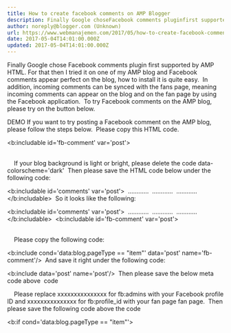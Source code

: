 ```yaml
---
title: How to create facebook comments on AMP Blogger
description: Finally Google choseFacebook comments pluginfirst supported by AMP HTML.
author: noreply@blogger.com (Unknown)
url: https://www.webmanajemen.com/2017/05/how-to-create-facebook-comments-on-amp.html
date: 2017-05-04T14:01:00.000Z
updated: 2017-05-04T14:01:00.000Z
---
```


Finally Google chose Facebook comments plugin first supported by AMP HTML. For that then I tried it on one of my AMP blog and Facebook comments appear perfect on the blog, how to install it is quite easy. 
In addition, incoming comments can be synced with the fans page, meaning incoming comments can appear on the blog and on the fan page by using the Facebook application. 
To try Facebook comments on the AMP blog, please try on the button below. 

DEMO
If you want to try posting a Facebook comment on the AMP blog, please follow the steps below. 
Please copy this HTML code. 

<b:includable id='fb-comment' var='post'> 
<div class='fb-comments' id='fb_comments'> 
<amp-facebook-comments data-colorscheme='dark' data-numposts='5' expr:data-href='data:post.url' height='180' layout='responsive' width='600'> 
</amp-facebook-comments> 
</div> 
</b:includable> 
If your blog background is light or bright, please delete the code data-colorscheme='dark' 
Then please save the HTML code below under the following code: 

<b:includable id='comments' var='post'> 
............ 
............ 
............ 
</b:includable> 
So it looks like the following: 

<b:includable id='comments' var='post'> 
............ 
............ 
............ 
</b:includable> 
<b:includable id='fb-comment' var='post'> 
<div class='fb-comments' id='fb_comments'> 
<amp-facebook-comments data-colorscheme='dark' data-numposts='5' expr:data-href='data:post.url' height='180' layout='responsive' width='600'> 
</amp-facebook-comments> 
</div> 
</b:includable> 
Please copy the following code: 

<b:include cond='data:blog.pageType == &quot;item&quot;' data='post' name='fb-comment'/> 
And save it right under the following code: 

<b:include data='post' name='post'/> 
Then please save the below meta code above </head> code 

<meta content='xxxxxxxxxxxxxxx' property='fb:admins'/> 
<meta content='xxxxxxxxxxxxxxx' property='fb:profile_id'/> 
Please replace xxxxxxxxxxxxxxx for fb:admins with your Facebook profile ID and xxxxxxxxxxxxxxx for fb:profile_id with your fan page fan page. 
Then please save the following code above the code </head> 

<b:if cond='data:blog.pageType == &quot;item&quot;'> 
<script async='async' custom-element='amp-facebook-comments' src='https://cdn.ampproject.org/v0/amp-facebook-comments-0.1.js'/> 
</b:if> 
Then please check Facebook comments on one of your blog posts. 
Well to display incoming comments appear on blogs and fans page Facebook, please follow the steps below. 
Please create a new Facebook Application at https://developers.facebook.com/ . 
Please give FB_Comments a name for the application you created. After the application page appears please click the App Review tab in the left sidebar. And change your application to Public and select the app for fans page. 
Then please save the following meta code above </head> code 

<meta content='xxxxxxxxxxxxxxxx' property='fb:app_id'/> 
Replace xxxxxxxxxxxxxxxx with the xxxxxxxxxxxxxxxx ID you created earlier. 
Now please go to one of your blog post and then click on Moderation Tool on Facebook comments like the following picture: 

On the next page please click your Application name as shown below: 

On the next page please click Settings like the following picture: 

Then in the popup that appears please check on yes, mirror to and select your blog fan page. 

Done. 
Well this mirroring will appear in the new post after this is created, any comments made on the blog will appear on the fan page, and vice versa comments made on the post fans page will appear in blog comments.

 Keyword: Put Facebook Comments On AMP Blog HTML And Fans Page Sync<hr/> <a href="https://www.webmanajemen.com/2017/05/how-to-create-facebook-comments-on-amp.html" rel="follow" class="button" id="read-more">Read More</a>